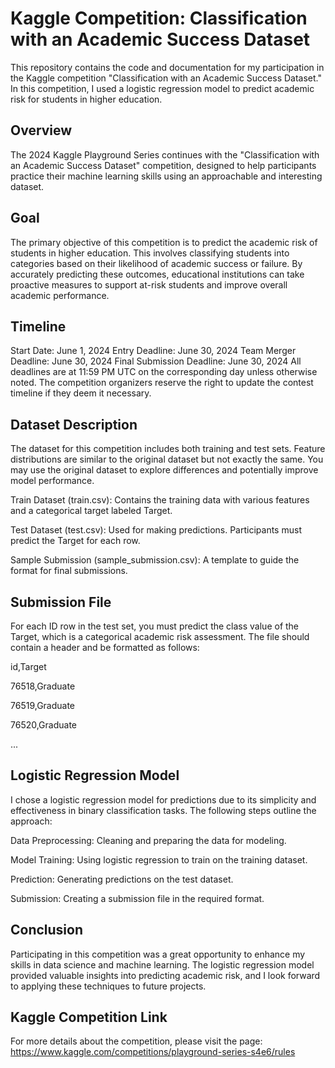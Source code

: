 # Kaggle Competition: Classification with an Academic Success Dataset
This repository contains the code and documentation for my participation in the Kaggle competition "Classification with an Academic Success Dataset." In this competition, I used a logistic regression model to predict academic risk for students in higher education.

## Overview
The 2024 Kaggle Playground Series continues with the "Classification with an Academic Success Dataset" competition, designed to help participants practice their machine learning skills using an approachable and interesting dataset.

## Goal
The primary objective of this competition is to predict the academic risk of students in higher education. This involves classifying students into categories based on their likelihood of academic success or failure. By accurately predicting these outcomes, educational institutions can take proactive measures to support at-risk students and improve overall academic performance.

## Timeline
Start Date: June 1, 2024
Entry Deadline: June 30, 2024
Team Merger Deadline: June 30, 2024
Final Submission Deadline: June 30, 2024
All deadlines are at 11:59 PM UTC on the corresponding day unless otherwise noted. The competition organizers reserve the right to update the contest timeline if they deem it necessary.

## Dataset Description
The dataset for this competition includes both training and test sets. Feature distributions are similar to the original dataset but not exactly the same. You may use the original dataset to explore differences and potentially improve model performance.

Train Dataset (train.csv): Contains the training data with various features and a categorical target labeled Target.

Test Dataset (test.csv): Used for making predictions. Participants must predict the Target for each row.

Sample Submission (sample_submission.csv): A template to guide the format for final submissions.

## Submission File
For each ID row in the test set, you must predict the class value of the Target, which is a categorical academic risk assessment. The file should contain a header and be formatted as follows:

id,Target

76518,Graduate

76519,Graduate

76520,Graduate

...

## Logistic Regression Model
I chose a logistic regression model for predictions due to its simplicity and effectiveness in binary classification tasks. The following steps outline the approach:

Data Preprocessing: Cleaning and preparing the data for modeling.

Model Training: Using logistic regression to train on the training dataset.

Prediction: Generating predictions on the test dataset.

Submission: Creating a submission file in the required format.

## Conclusion
Participating in this competition was a great opportunity to enhance my skills in data science and machine learning. The logistic regression model provided valuable insights into predicting academic risk, and I look forward to applying these techniques to future projects.

## Kaggle Competition Link
For more details about the competition, please visit the page: https://www.kaggle.com/competitions/playground-series-s4e6/rules
